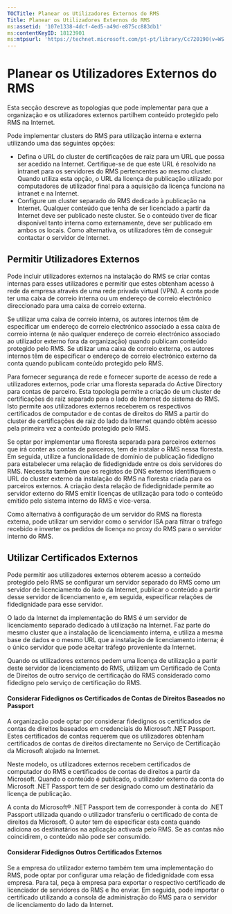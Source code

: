 ```yaml
---
TOCTitle: Planear os Utilizadores Externos do RMS
Title: Planear os Utilizadores Externos do RMS
ms:assetid: '107e1338-4dcf-4ed5-a49d-e875cc883db1'
ms:contentKeyID: 18123901
ms:mtpsurl: 'https://technet.microsoft.com/pt-pt/library/Cc720190(v=WS.10)'
---
```


Planear os Utilizadores Externos do RMS
=======================================

Esta secção descreve as topologias que pode implementar para que a organização e os utilizadores externos partilhem conteúdo protegido pelo RMS na Internet.

Pode implementar clusters do RMS para utilização interna e externa utilizando uma das seguintes opções:

-   Defina o URL do cluster de certificações de raiz para um URL que possa ser acedido na Internet. Certifique-se de que este URL é resolvido na intranet para os servidores do RMS pertencentes ao mesmo cluster. Quando utiliza esta opção, o URL da licença de publicação utilizado por computadores de utilizador final para a aquisição da licença funciona na intranet e na Internet.
-   Configure um cluster separado do RMS dedicado à publicação na Internet. Qualquer conteúdo que tenha de ser licenciado a partir da Internet deve ser publicado neste cluster. Se o conteúdo tiver de ficar disponível tanto interna como externamente, deve ser publicado em ambos os locais. Como alternativa, os utilizadores têm de conseguir contactar o servidor de Internet.

Permitir Utilizadores Externos
------------------------------

Pode incluir utilizadores externos na instalação do RMS se criar contas internas para esses utilizadores e permitir que estes obtenham acesso à rede da empresa através de uma rede privada virtual (VPN). A conta pode ter uma caixa de correio interna ou um endereço de correio electrónico direccionado para uma caixa de correio externa.

Se utilizar uma caixa de correio interna, os autores internos têm de especificar um endereço de correio electrónico associado a essa caixa de correio interna (e não qualquer endereço de correio electrónico associado ao utilizador externo fora da organização) quando publicam conteúdo protegido pelo RMS. Se utilizar uma caixa de correio externa, os autores internos têm de especificar o endereço de correio electrónico externo da conta quando publicam conteúdo protegido pelo RMS.

Para fornecer segurança de rede e fornecer suporte de acesso de rede a utilizadores externos, pode criar uma floresta separada do Active Directory para contas de parceiro. Esta topologia permite a criação de um cluster de certificações de raiz separado para o lado de Internet do sistema do RMS. Isto permite aos utilizadores externos receberem os respectivos certificados de computador e de contas de direitos do RMS a partir do cluster de certificações de raiz do lado da Internet quando obtêm acesso pela primeira vez a conteúdo protegido pelo RMS.

Se optar por implementar uma floresta separada para parceiros externos que irá conter as contas de parceiros, tem de instalar o RMS nessa floresta. Em seguida, utilize a funcionalidade de domínio de publicação fidedigno para estabelecer uma relação de fidedignidade entre os dois servidores do RMS. Necessita também que os registos de DNS externos identifiquem o URL do cluster externo da instalação do RMS na floresta criada para os parceiros externos. A criação desta relação de fidedignidade permite ao servidor externo do RMS emitir licenças de utilização para todo o conteúdo emitido pelo sistema interno do RMS e vice-versa.

Como alternativa à configuração de um servidor do RMS na floresta externa, pode utilizar um servidor como o servidor ISA para filtrar o tráfego recebido e inverter os pedidos de licença no proxy do RMS para o servidor interno do RMS.

Utilizar Certificados Externos
------------------------------

Pode permitir aos utilizadores externos obterem acesso a conteúdo protegido pelo RMS se configurar um servidor separado do RMS como um servidor de licenciamento do lado da Internet, publicar o conteúdo a partir desse servidor de licenciamento e, em seguida, especificar relações de fidedignidade para esse servidor.

O lado da Internet da implementação do RMS é um servidor de licenciamento separado dedicado à utilização na Internet. Faz parte do mesmo cluster que a instalação de licenciamento interna, e utiliza a mesma base de dados e o mesmo URL que a instalação de licenciamento interna; é o único servidor que pode aceitar tráfego proveniente da Internet.

Quando os utilizadores externos pedem uma licença de utilização a partir deste servidor de licenciamento do RMS, utilizam um Certificado de Conta de Direitos de outro serviço de certificação do RMS considerado como fidedigno pelo serviço de certificação do RMS.

#### Considerar Fidedignos os Certificados de Contas de Direitos Baseados no Passport

A organização pode optar por considerar fidedignos os certificados de contas de direitos baseados em credenciais do Microsoft .NET Passport. Estes certificados de contas requerem que os utilizadores obtenham certificados de contas de direitos directamente no Serviço de Certificação da Microsoft alojado na Internet.

Neste modelo, os utilizadores externos recebem certificados de computador do RMS e certificados de contas de direitos a partir da Microsoft. Quando o conteúdo é publicado, o utilizador externo da conta do Microsoft .NET Passport tem de ser designado como um destinatário da licença de publicação.

A conta do Microsoft® .NET Passport tem de corresponder à conta do .NET Passport utilizada quando o utilizador transferiu o certificado de conta de direitos da Microsoft. O autor tem de especificar esta conta quando adiciona os destinatários na aplicação activada pelo RMS. Se as contas não coincidirem, o conteúdo não pode ser consumido.

#### Considerar Fidedignos Outros Certificados Externos

Se a empresa do utilizador externo também tem uma implementação do RMS, pode optar por configurar uma relação de fidedignidade com essa empresa. Para tal, peça à empresa para exportar o respectivo certificado de licenciador de servidores do RMS e lho enviar. Em seguida, pode importar o certificado utilizando a consola de administração do RMS para o servidor de licenciamento do lado da Internet.
